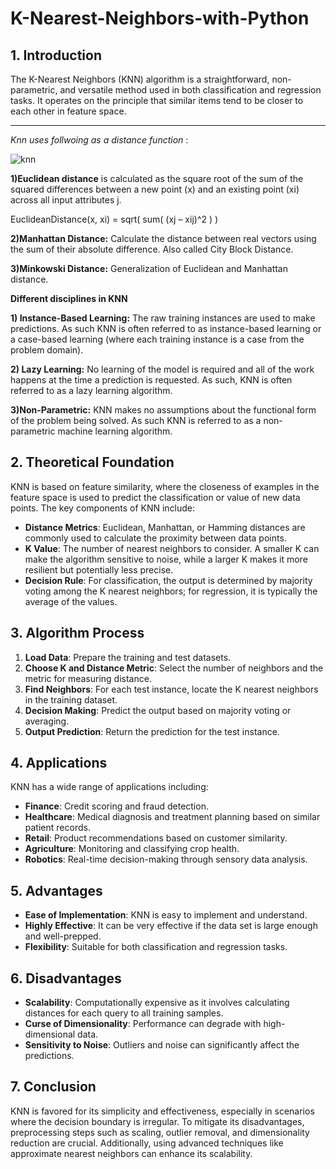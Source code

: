 # K-Nearest-Neighbors-with-Python

## 1. Introduction
The K-Nearest Neighbors (KNN) algorithm is a straightforward, non-parametric, and versatile method used in both classification and regression tasks. It operates on the principle that similar items tend to be closer to each other in feature space.

-------------------------------------------------------------------------------------------------------------
_Knn uses follwoing as a distance function_ :  

  ![knn](http://www.saedsayad.com/images/KNN_similarity.png)
 
**1)Euclidean distance** is calculated as the square root of the sum of the squared differences between a new point (x) and an existing point (xi) across all input attributes j.

EuclideanDistance(x, xi) = sqrt( sum( (xj – xij)^2 ) )

**2)Manhattan Distance:** Calculate the distance between real vectors using the sum of their absolute difference. Also called City Block Distance. 

**3)Minkowski Distance:** Generalization of Euclidean and Manhattan distance.

**Different disciplines in KNN**

**1) Instance-Based Learning:** The raw training instances are used to make predictions.
As such KNN is often referred to as instance-based learning or a case-based learning 
(where each training instance is a case from the problem domain).

**2) Lazy Learning:** No learning of the model is required and all of the work happens 
at the time a prediction is requested. As such, KNN is often referred to as a lazy learning algorithm.

**3)Non-Parametric:** KNN makes no assumptions about the functional form of the problem 
being solved. As such KNN is referred to as a non-parametric machine learning algorithm.

## 2. Theoretical Foundation
KNN is based on feature similarity, where the closeness of examples in the feature space is used to predict the classification or value of new data points. The key components of KNN include:
- **Distance Metrics**: Euclidean, Manhattan, or Hamming distances are commonly used to calculate the proximity between data points.
- **K Value**: The number of nearest neighbors to consider. A smaller K can make the algorithm sensitive to noise, while a larger K makes it more resilient but potentially less precise.
- **Decision Rule**: For classification, the output is determined by majority voting among the K nearest neighbors; for regression, it is typically the average of the values.

## 3. Algorithm Process
1. **Load Data**: Prepare the training and test datasets.
2. **Choose K and Distance Metric**: Select the number of neighbors and the metric for measuring distance.
3. **Find Neighbors**: For each test instance, locate the K nearest neighbors in the training dataset.
4. **Decision Making**: Predict the output based on majority voting or averaging.
5. **Output Prediction**: Return the prediction for the test instance.

## 4. Applications
KNN has a wide range of applications including:
- **Finance**: Credit scoring and fraud detection.
- **Healthcare**: Medical diagnosis and treatment planning based on similar patient records.
- **Retail**: Product recommendations based on customer similarity.
- **Agriculture**: Monitoring and classifying crop health.
- **Robotics**: Real-time decision-making through sensory data analysis.

## 5. Advantages
- **Ease of Implementation**: KNN is easy to implement and understand.
- **Highly Effective**: It can be very effective if the data set is large enough and well-prepped.
- **Flexibility**: Suitable for both classification and regression tasks.

## 6. Disadvantages
- **Scalability**: Computationally expensive as it involves calculating distances for each query to all training samples.
- **Curse of Dimensionality**: Performance can degrade with high-dimensional data.
- **Sensitivity to Noise**: Outliers and noise can significantly affect the predictions.

## 7. Conclusion
KNN is favored for its simplicity and effectiveness, especially in scenarios where the decision boundary is irregular. To mitigate its disadvantages, preprocessing steps such as scaling, outlier removal, and dimensionality reduction are crucial. Additionally, using advanced techniques like approximate nearest neighbors can enhance its scalability.

